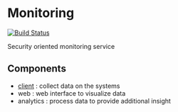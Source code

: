# Monitoring

[![Build Status](https://travis-ci.org/RUCD/monitoring.svg?branch=master)](https://travis-ci.org/RUCD/monitoring)

Security oriented monitoring service

## Components

* [client](./client) : collect data on the systems
* web : web interface to visualize data
* analytics : process data to provide additional insight